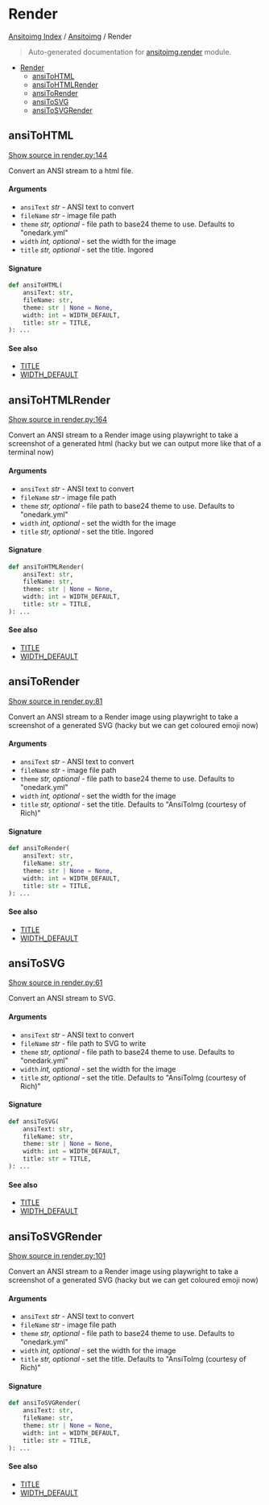 # Render

[Ansitoimg Index](../README.md#ansitoimg-index) /
[Ansitoimg](./index.md#ansitoimg) /
Render

> Auto-generated documentation for [ansitoimg.render](../../../ansitoimg/render.py) module.

- [Render](#render)
  - [ansiToHTML](#ansitohtml)
  - [ansiToHTMLRender](#ansitohtmlrender)
  - [ansiToRender](#ansitorender)
  - [ansiToSVG](#ansitosvg)
  - [ansiToSVGRender](#ansitosvgrender)

## ansiToHTML

[Show source in render.py:144](../../../ansitoimg/render.py#L144)

Convert an ANSI stream to a html file.

#### Arguments

- `ansiText` *str* - ANSI text to convert
- `fileName` *str* - image file path
- `theme` *str, optional* - file path to base24 theme to use. Defaults to "onedark.yml"
- `width` *int, optional* - set the width for the image
- `title` *str, optional* - set the title. Ingored

#### Signature

```python
def ansiToHTML(
    ansiText: str,
    fileName: str,
    theme: str | None = None,
    width: int = WIDTH_DEFAULT,
    title: str = TITLE,
): ...
```

#### See also

- [TITLE](./utils.md#title)
- [WIDTH_DEFAULT](./utils.md#width_default)



## ansiToHTMLRender

[Show source in render.py:164](../../../ansitoimg/render.py#L164)

Convert an ANSI stream to a Render image using playwright to take a
screenshot of a generated html (hacky but we can output more like that
of a terminal now)

#### Arguments

- `ansiText` *str* - ANSI text to convert
- `fileName` *str* - image file path
- `theme` *str, optional* - file path to base24 theme to use. Defaults to "onedark.yml"
- `width` *int, optional* - set the width for the image
- `title` *str, optional* - set the title. Ingored

#### Signature

```python
def ansiToHTMLRender(
    ansiText: str,
    fileName: str,
    theme: str | None = None,
    width: int = WIDTH_DEFAULT,
    title: str = TITLE,
): ...
```

#### See also

- [TITLE](./utils.md#title)
- [WIDTH_DEFAULT](./utils.md#width_default)



## ansiToRender

[Show source in render.py:81](../../../ansitoimg/render.py#L81)

Convert an ANSI stream to a Render image using playwright to take a
screenshot of a generated SVG (hacky but we can get coloured emoji now)

#### Arguments

- `ansiText` *str* - ANSI text to convert
- `fileName` *str* - image file path
- `theme` *str, optional* - file path to base24 theme to use. Defaults to "onedark.yml"
- `width` *int, optional* - set the width for the image
- `title` *str, optional* - set the title. Defaults to "AnsiToImg (courtesy of Rich)"

#### Signature

```python
def ansiToRender(
    ansiText: str,
    fileName: str,
    theme: str | None = None,
    width: int = WIDTH_DEFAULT,
    title: str = TITLE,
): ...
```

#### See also

- [TITLE](./utils.md#title)
- [WIDTH_DEFAULT](./utils.md#width_default)



## ansiToSVG

[Show source in render.py:61](../../../ansitoimg/render.py#L61)

Convert an ANSI stream to SVG.

#### Arguments

- `ansiText` *str* - ANSI text to convert
- `fileName` *str* - file path to SVG to write
- `theme` *str, optional* - file path to base24 theme to use. Defaults to "onedark.yml"
- `width` *int, optional* - set the width for the image
- `title` *str, optional* - set the title. Defaults to "AnsiToImg (courtesy of Rich)"

#### Signature

```python
def ansiToSVG(
    ansiText: str,
    fileName: str,
    theme: str | None = None,
    width: int = WIDTH_DEFAULT,
    title: str = TITLE,
): ...
```

#### See also

- [TITLE](./utils.md#title)
- [WIDTH_DEFAULT](./utils.md#width_default)



## ansiToSVGRender

[Show source in render.py:101](../../../ansitoimg/render.py#L101)

Convert an ANSI stream to a Render image using playwright to take a
screenshot of a generated SVG (hacky but we can get coloured emoji now)

#### Arguments

- `ansiText` *str* - ANSI text to convert
- `fileName` *str* - image file path
- `theme` *str, optional* - file path to base24 theme to use. Defaults to "onedark.yml"
- `width` *int, optional* - set the width for the image
- `title` *str, optional* - set the title. Defaults to "AnsiToImg (courtesy of Rich)"

#### Signature

```python
def ansiToSVGRender(
    ansiText: str,
    fileName: str,
    theme: str | None = None,
    width: int = WIDTH_DEFAULT,
    title: str = TITLE,
): ...
```

#### See also

- [TITLE](./utils.md#title)
- [WIDTH_DEFAULT](./utils.md#width_default)
